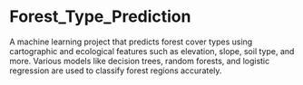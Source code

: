 # Forest_Type_Prediction
A machine learning project that predicts forest cover types using cartographic and ecological features such as elevation, slope, soil type, and more. Various models like decision trees, random forests, and logistic regression are used to classify forest regions accurately.
